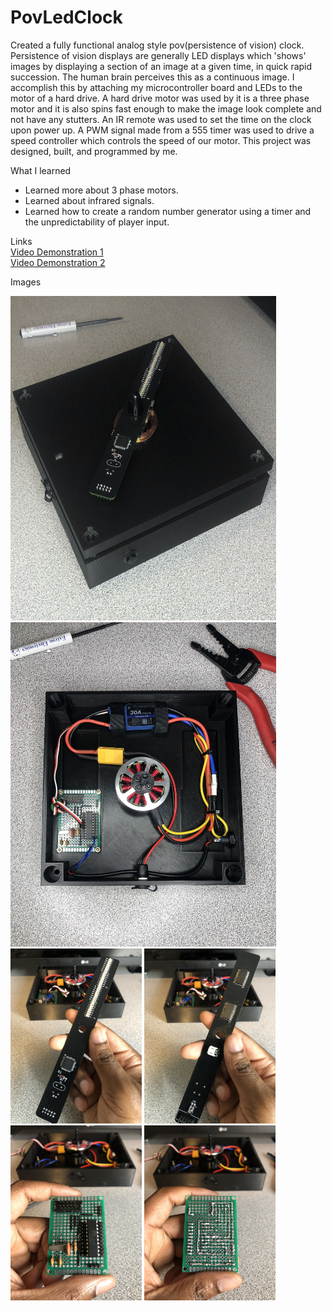 # PovLedClock
Created a fully functional analog style pov(persistence of vision) clock. Persistence of vision displays are generally LED displays which 'shows' images by displaying a section of an image at a given time, in quick rapid succession. The human brain perceives this as a continuous image. I accomplish this by attaching my microcontroller board and LEDs to the motor of a hard drive. A hard drive motor was used by it is a three phase motor and it is also spins fast enough to make the image look complete and not have any stutters. An IR remote was used to set the time on the clock upon power up. A PWM signal made from a 555 timer was used to drive a speed controller which controls the speed of our motor. This project was designed, built, and programmed by me.

What I learned
* Learned more about 3 phase motors.
* Learned about infrared signals.
* Learned how to create a random number generator using a timer and the unpredictability of player input. 

Links  
[Video Demonstration 1](https://drive.google.com/file/d/1v3Be6J3bUKk0ls36GDCUN7odQP1oLxGW/view?usp=sharing)  
[Video Demonstration 2](https://drive.google.com/file/d/1yo18ABhjNDQR3-ks-yBfjAM5YF_fPyle/view?usp=sharing)

Images  
<div>
    <img src = "images/pov-led-clock.JPEG" width = "425" height = "519" style="padding: 0; margin: 0;">
    <img src = "images/case-inside.JPEG" width = "425" height = "519">
</div>
<div>
    <img src = "images/led-circuit-front.JPEG" width = "210" height = "280" style="padding: 0; margin: 0;">
    <img src = "images/led-circuit-back.JPEG" width = "210" height = "280" style="padding: 0; margin: 0;">
    <img src = "images/attiny-circuit-front.JPEG" width = "210" height = "280" style="padding: 0; margin: 0;">
    <img src = "images/attiny-circuit-back.JPEG" width = "210" height = "280" style="padding: 0; margin: 0;">
</div>